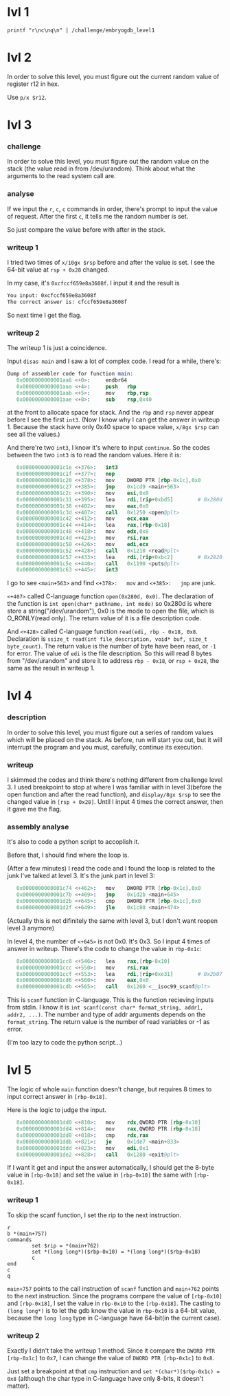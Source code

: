# lvl 1
`printf "r\nc\nq\n" | /challenge/embryogdb_level1`

# lvl 2
In order to solve this level, you must figure out the current random value of register r12 in hex.

Use `p/x $r12`.

# lvl 3

### challenge
In order to solve this level, you must figure out the random value on the stack (the value read in from /dev/urandom). Think about what the arguments to the read system call are.

### analyse
If we input the `r`, `c`, `c` commands in order, there's prompt to input the value of request.
After the first `c`, it tells me the random number is set.

So just compare the value before with after in the stack.

### writeup 1
I tried two times of `x/10gx $rsp` before and after the value is set.
I see the 64-bit value at `rsp + 0x28` changed.

In my case, it's `0xcfccf659e8a3608f`. I input it and the result is
```txt
You input: 0xcfccf659e8a3608f
The correct answer is: cfccf659e8a3608f
```

So next time I get the flag.

### writeup 2
The writeup 1 is just a coincidence.

Input `disas main` and I saw a lot of complex code.
I read for a while, there's:
```s
Dump of assembler code for function main:
   0x0000000000001aa6 <+0>:     endbr64
   0x0000000000001aaa <+4>:     push   rbp
   0x0000000000001aab <+5>:     mov    rbp,rsp
   0x0000000000001aae <+8>:     sub    rsp,0x40
```
at the front to allocate space for stack. And the `rbp` and `rsp` never appear before I see the first `int3`. (Now I know why I can get the answer in writeup 1. Because the stack have only 0x40 space to space value, `x/8gx $rsp` can see all the values.)

And there're two `int3`, I know it's where to input `continue`.
So the codes between the two `int3` is to read the random values. Here it is:
```s
   0x0000000000001c1e <+376>:   int3
   0x0000000000001c1f <+377>:   nop
   0x0000000000001c20 <+378>:   mov    DWORD PTR [rbp-0x1c],0x0
   0x0000000000001c27 <+385>:   jmp    0x1cd9 <main+563>
   0x0000000000001c2c <+390>:   mov    esi,0x0
   0x0000000000001c31 <+395>:   lea    rdi,[rip+0xbd5]        # 0x280d
   0x0000000000001c38 <+402>:   mov    eax,0x0
   0x0000000000001c3d <+407>:   call   0x1250 <open@plt>
   0x0000000000001c42 <+412>:   mov    ecx,eax
   0x0000000000001c44 <+414>:   lea    rax,[rbp-0x18]
   0x0000000000001c48 <+418>:   mov    edx,0x8
   0x0000000000001c4d <+423>:   mov    rsi,rax
   0x0000000000001c50 <+426>:   mov    edi,ecx
   0x0000000000001c52 <+428>:   call   0x1210 <read@plt>
   0x0000000000001c57 <+433>:   lea    rdi,[rip+0xbc2]        # 0x2820
   0x0000000000001c5e <+440>:   call   0x1190 <puts@plt>
   0x0000000000001c63 <+445>:   int3
```
I go to see `<main+563>` and find `<+378>:   mov` and `<+385>:   jmp` are junk.

`<+407>` called C-language function `open(0x280d, 0x0)`.
The declaration of the function is `int open(char* pathname, int mode)` so 0x280d is where store a string("/dev/urandom"),
0x0 is the mode to open the file, which is O_RONLY(read only).
The return value of it is a file description code.

And `<+428>` called C-language function `read(edi, rbp - 0x18, 0x8`.
Declaration is `ssize_t read(int file_description, void* buf, size_t byte_count)`.
The return value is the number of byte have been read, or `-1` for error.
The value of `edi` is the file description.
So this will read 8 bytes from "/dev/urandom" and store it to address `rbp - 0x18`, or `rsp + 0x28`,
the same as the result in writeup 1.


# lvl 4
### description
In order to solve this level, you must figure out a series of random values which will be placed on the stack. As before, run will start you out, but it will interrupt the program and you must, carefully, continue its execution.

### writeup
I skimmed the codes and think there's nothing different from challenge level 3.
I used breakpoint to stop at where I was familiar with in level 3(before the open function and after the read function),
and `display/8gx $rsp` to see the changed value in `[rsp + 0x28]`.
Until I input 4 times the correct answer, then it gave me the flag.

### assembly analyse
It's also to code a python script to accoplish it.

Before that, I should find where the loop is.

(After a few minutes) I read the code and I found the loop is related to the junk I've talked at level 3.
It's the junk part in level 3:
```s
   0x0000000000001c74 <+462>:   mov    DWORD PTR [rbp-0x1c],0x0
   0x0000000000001c7b <+469>:   jmp    0x1d2b <main+645>
   0x0000000000001d2b <+645>:   cmp    DWORD PTR [rbp-0x1c],0x0
   0x0000000000001d2f <+649>:   jle    0x1c80 <main+474>
```
(Actually this is not difinitely the same with level 3, but I don't want reopen level 3 anymore)

In level 4, the number of `<+645>` is not 0x0. It's 0x3. So I input 4 times of answer in writeup.
There's the code to change the value in `rbp-0x1c`:
```s
   0x0000000000001cc8 <+546>:   lea    rax,[rbp-0x10]
   0x0000000000001ccc <+550>:   mov    rsi,rax
   0x0000000000001ccf <+553>:   lea    rdi,[rip+0xe31]        # 0x2b07
   0x0000000000001cd6 <+560>:   mov    eax,0x0
   0x0000000000001cdb <+565>:   call   0x1260 <__isoc99_scanf@plt>
```
This is `scanf` function in C-language. This is the function recieving inputs from stdin.
I know it is `int scanf(const char* format_string, addr1, addr2, ...)`.
The number and type of addr arguments depends on the `format_string`.
The return value is the number of read variables or -1 as error.

(I'm too lazy to code the python script...)

# lvl 5
The logic of whole `main` function doesn't change, but requires 8 times to input correct answer in `[rbp-0x18]`.

Here is the logic to judge the input.
```s
   0x0000000000001dd0 <+810>:   mov    rdx,QWORD PTR [rbp-0x10]
   0x0000000000001dd4 <+814>:   mov    rax,QWORD PTR [rbp-0x18]
   0x0000000000001dd8 <+818>:   cmp    rdx,rax
   0x0000000000001ddb <+821>:   je     0x1de7 <main+833>
   0x0000000000001ddd <+823>:   mov    edi,0x1
   0x0000000000001de2 <+828>:   call   0x1280 <exit@plt>
```
If I want it get and input the answer automatically, I should get the 8-byte value in `[rbp-0x18]`
and set the value in `[rbp-0x10]` the same with `[rbp-0x18]`.

### writeup 1
To skip the scanf function, I set the rip to the next instruction.
```gdb
r
b *(main+757)
commands
        set $rip = *(main+762)
        set *(long long*)($rbp-0x10) = *(long long*)($rbp-0x18)
        c
end
c
q
```
`main+757` points to the call instruction of `scanf` function and `main+762` points to the next instruction.
Since the programs compare the value of `[rbp-0x10]` and `[rbp-0x18]`,
I set the value in `rbp-0x10` to the `[rbp-0x18]`.
The casting to `(long long*)` is to let the gdb know the value in `rbp-0x10` is a 64-bit value,
because the `long long` type in C-language have 64-bit(in the current case).

### writeup 2
Exactly I didn't take the writeup 1 method.
Since it compare the `DWORD PTR [rbp-0x1c]` to `0x7`, I can change the value of `DWORD PTR [rbp-0x1c]` to `0x8`.

Just set a breakpoint at that `cmp` instruction and `set *(char*)($rbp-0x1c) = 0x8`
(although the char type in C-language have only 8-bits, it doesn't matter).
